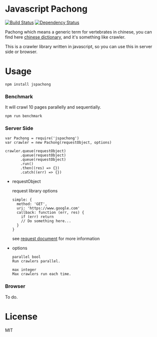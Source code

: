 # Javascript Pachong
[![Build Status](https://travis-ci.org/sc0Vu/jspachong.svg?branch=master)](https://travis-ci.org/sc0Vu/jspachong)
[![Dependency Status](https://www.versioneye.com/user/projects/59e026562de28c219b11a161/badge.svg?style=flat-square)](https://www.versioneye.com/user/projects/59e026562de28c219b11a161)

Pachong which means a generic term for vertebrates in chinese, you can find here [chinese dictionary](http://dict.revised.moe.edu.tw/cbdic/), and it's something like crawler.

This is a crawler library written in javascript, so you can use this in server side or browser.

# Usage
```
npm install jspachong
```

### Benchmark
It will crawl 10 pages parallelly and sequentially.

```
npm run benchmark
```

### Server Side
```
var Pachong = require('jspachong')
var crawler = new Pachong(requestObject, options)

crawler.queue(requestObject)
       .queue(requestObject)
       .queue(requestObject)
       .run()
       .then((res) => {})
       .catch((err) => {})
```

* requestObject

  request library options
  ```
  simple: {
    method: 'GET',
    uri: 'https://www.google.com'
    callback: function (err, res) {
      if (err) return
      // Do something here...
    }
  }
  ```
  
  see [request document](https://github.com/request/request#requestoptions-callback) for more information

* options

  ```
  parallel bool
  Run crawlers parallel.

  max integer
  Max crawlers run each time.
  ```

### Browser
To do.

# License
MIT

